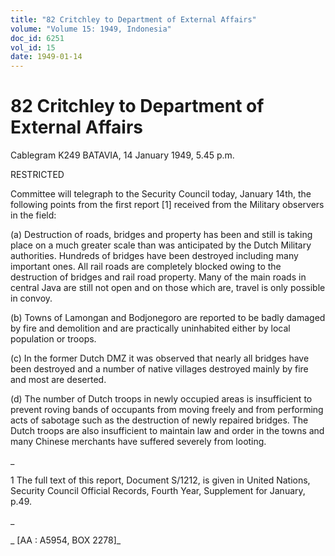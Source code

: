 ```yaml
---
title: "82 Critchley to Department of External Affairs"
volume: "Volume 15: 1949, Indonesia"
doc_id: 6251
vol_id: 15
date: 1949-01-14
---
```


# 82 Critchley to Department of External Affairs

Cablegram K249 BATAVIA, 14 January 1949, 5.45 p.m.

RESTRICTED

Committee will telegraph to the Security Council today, January 14th, the following points from the first report [1] received from the Military observers in the field:

(a) Destruction of roads, bridges and property has been and still is taking place on a much greater scale than was anticipated by the Dutch Military authorities. Hundreds of bridges have been destroyed including many important ones. All rail roads are completely blocked owing to the destruction of bridges and rail road property. Many of the main roads in central Java are still not open and on those which are, travel is only possible in convoy.

(b) Towns of Lamongan and Bodjonegoro are reported to be badly damaged by fire and demolition and are practically uninhabited either by local population or troops.

(c) In the former Dutch DMZ it was observed that nearly all bridges have been destroyed and a number of native villages destroyed mainly by fire and most are deserted.

(d) The number of Dutch troops in newly occupied areas is insufficient to prevent roving bands of occupants from moving freely and from performing acts of sabotage such as the destruction of newly repaired bridges. The Dutch troops are also insufficient to maintain law and order in the towns and many Chinese merchants have suffered severely from looting.

_

1 The full text of this report, Document S/1212, is given in United Nations, Security Council Official Records, Fourth Year, Supplement for January, p.49.

_

_ [AA : A5954, BOX 2278]_
